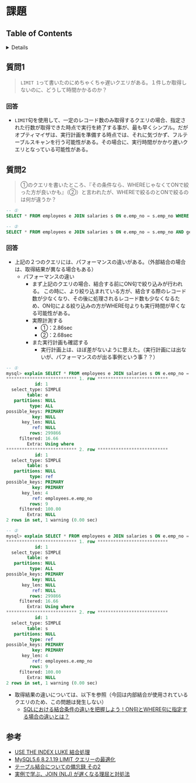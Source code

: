 # 課題

## Table of Contents
<!-- START doctoc generated TOC please keep comment here to allow auto update -->
<!-- DON'T EDIT THIS SECTION, INSTEAD RE-RUN doctoc TO UPDATE -->
<details>
<summary>Details</summary>

- [質問1](#%E8%B3%AA%E5%95%8F1)
  - [回答](#%E5%9B%9E%E7%AD%94)
- [質問2](#%E8%B3%AA%E5%95%8F2)
  - [回答](#%E5%9B%9E%E7%AD%94-1)
- [参考](#%E5%8F%82%E8%80%83)

</details>
<!-- END doctoc generated TOC please keep comment here to allow auto update -->

## 質問1

> `LIMIT 1`って書いたのにめちゃくちゃ遅いクエリがある。１件しか取得しないのに、どうして時間かかるのか？

### 回答

- `LIMIT`句を使用して、一定のレコード数のみ取得するクエリの場合、指定された行数が取得できた時点で実行を終了する事が、最も早くシンプル。だがオプティマイザは、実行計画を準備する時点では、それに気づかず、フルテーブルスキャンを行う可能性がある。その場合に、実行時間がかかり遅いクエリとなっている可能性がある。

## 質問2

> ①のクエリを書いたところ、『その条件なら、WHEREじゃなくてONで絞った方が良いかも』（②）と言われたが、WHEREで絞るのとONで絞るのは何が違うか？

```sql
-- ①
SELECT * FROM employees e JOIN salaries s ON e.emp_no = s.emp_no WHERE gender = "M" AND birth_date > "1960-01-01"

-- ②
SELECT * FROM employees e JOIN salaries s ON e.emp_no = s.emp_no AND gender = "M" AND birth_date > "1960-01-01"
```

### 回答

- 上記の２つのクエリには、パフォーマンスの違いがある。（外部結合の場合は、取得結果が異なる場合もある）
  - パフォーマンスの違い
    - まず上記のクエリの場合、結合する前にON句で絞り込みが行われる。 この時に、より絞り込まれている方が、結合する際のレコード数が少なくなり、その後に処理されるレコード数も少なくなるため、ON句による絞り込みの方がWHERE句よりも実行時間が早くなる可能性がある。
    - 実際計測する
      - ①：2.86sec
      - ②：2.68sec
    - また実行計画も確認する
      - 実行計画上は、ほぼ差がないように思えた。（実行計画には出ないが、パフォーマンスのが出る事例という事？？）

```sql
-- ①
mysql> explain SELECT * FROM employees e JOIN salaries s ON e.emp_no = s.emp_no WHERE gender = "M" AND birth_date > "1960-01-01"\G
*************************** 1. row ***************************
           id: 1
  select_type: SIMPLE
        table: e
   partitions: NULL
         type: ALL
possible_keys: PRIMARY
          key: NULL
      key_len: NULL
          ref: NULL
         rows: 299866
     filtered: 16.66
        Extra: Using where
*************************** 2. row ***************************
           id: 1
  select_type: SIMPLE
        table: s
   partitions: NULL
         type: ref
possible_keys: PRIMARY
          key: PRIMARY
      key_len: 4
          ref: employees.e.emp_no
         rows: 9
     filtered: 100.00
        Extra: NULL
2 rows in set, 1 warning (0.00 sec)

-- ②
mysql> explain SELECT * FROM employees e JOIN salaries s ON e.emp_no = s.emp_no AND gender = "M" AND birth_date > "1960-01-01"\G
*************************** 1. row ***************************
           id: 1
  select_type: SIMPLE
        table: e
   partitions: NULL
         type: ALL
possible_keys: PRIMARY
          key: NULL
      key_len: NULL
          ref: NULL
         rows: 299866
     filtered: 16.66
        Extra: Using where
*************************** 2. row ***************************
           id: 1
  select_type: SIMPLE
        table: s
   partitions: NULL
         type: ref
possible_keys: PRIMARY
          key: PRIMARY
      key_len: 4
          ref: employees.e.emp_no
         rows: 9
     filtered: 100.00
        Extra: NULL
2 rows in set, 1 warning (0.00 sec)
```
  - 取得結果の違いについては、以下を参照（今回は内部結合が使用されているクエリのため、この問題は発生しない）
    - [SQLにおける結合条件の違いを把握しよう！ON句とWHERE句に指定する場合の違いとは？](https://style.potepan.com/articles/26226.html#SQLON)

## 参考

- [USE THE INDEX LUKE 結合処理](https://use-the-index-luke.com/ja/sql/join)
- [MySQL5.6 8.2.1.19 LIMIT クエリーの最適化](https://dev.mysql.com/doc/refman/5.6/ja/limit-optimization.html)
- [テーブル結合についての備忘録 その2](https://qiita.com/mounntainn/items/2c5a568c98b7e9c38c6f)
- [実例で学ぶ、JOIN (NLJ) が遅くなる理屈と対処法](https://qiita.com/yuku_t/items/208be188eef17699c7a5)